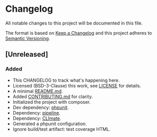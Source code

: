 # Changelog

All notable changes to this project will be documented in this file.

The format is based on [Keep a Changelog](http://keepachangelog.com/en/1.0.0/) and this project adheres to [Semantic
Versioning](http://semver.org/spec/v2.0.0.html).

## [Unreleased]
### Added
- This CHANGELOG to track what's happening here.
- Licensed (BSD-3-Clause) this work, see [LICENSE](LICENSE) for details.
- A minimal [README.md](README.md).
- Added [CONTRIBUTING.md](CONTRIBUTING.md) for clarity.
- Initialized the project with composer.
- Dev dependency: [phpunit](https://phpunit.de/).
- Dependency: [pipeline](https://pipeline.thephpleague.com/).
- Dependency: [CLImate](https://climate.thephpleague.com/).
- Generated a phpunit configuration.
- Ignore build/test artifact: test coverage HTML.
